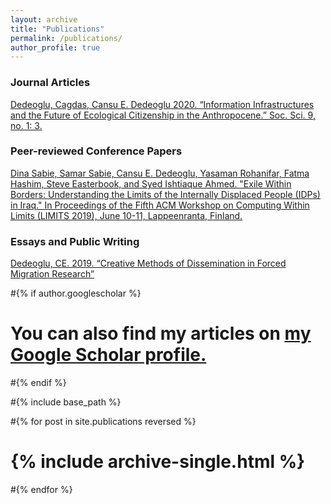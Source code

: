 ```yaml
---
layout: archive
title: "Publications"
permalink: /publications/
author_profile: true
---
```


### Journal Articles

[Dedeoglu, Cagdas, Cansu E. Dedeoglu 2020. “Information Infrastructures and the Future of Ecological Citizenship in the Anthropocene.” Soc. Sci. 9, no. 1: 3.](https://doi.org/10.3390/socsci9010003)

 

### Peer-reviewed Conference Papers

[Dina Sabie, Samar Sabie, Cansu E. Dedeoglu, Yasaman Rohanifar, Fatma Hashim, Steve Easterbook, and Syed Ishtiaque Ahmed. "Exile Within Borders: Understanding the Limits of the Internally Displaced People (IDPs) in Iraq." In Proceedings of the Fifth ACM Workshop on Computing Within Limits (LIMITS 2019), June 10-11, Lappeenranta, Finland.](https://doi.org/10.1145/3338103.3338104)

 

### Essays and Public Writing

[Dedeoglu, CE. 2019. “Creative Methods of Dissemination in Forced Migration Research”](https://espminetwork.com/cansu-e-dedoglu-dissemination-methods/)


#{% if author.googlescholar %}
#  You can also find my articles on <u><a href="{{author.googlescholar}}">my Google Scholar profile</a>.</u>
#{% endif %}

#{% include base_path %}

#{% for post in site.publications reversed %}
#  {% include archive-single.html %}
#{% endfor %}

